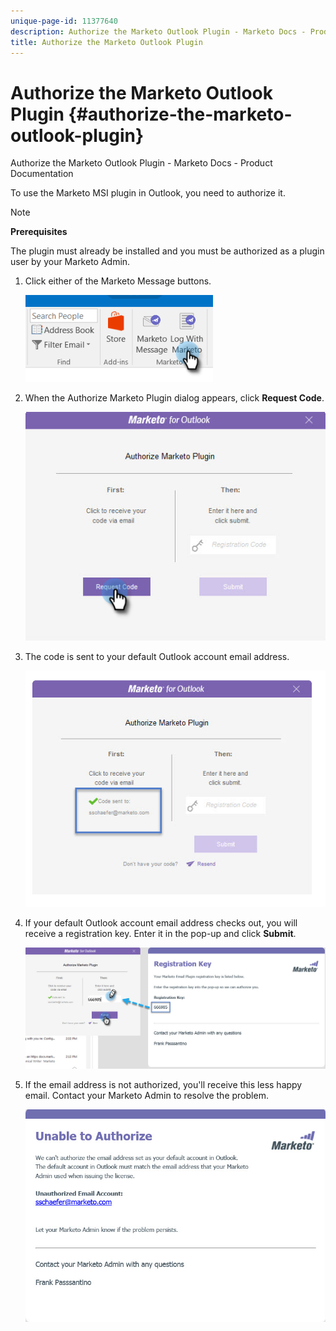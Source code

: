 ```yaml
---
unique-page-id: 11377640
description: Authorize the Marketo Outlook Plugin - Marketo Docs - Product Documentation
title: Authorize the Marketo Outlook Plugin
---
```


# Authorize the Marketo Outlook Plugin {#authorize-the-marketo-outlook-plugin}

Authorize the Marketo Outlook Plugin - Marketo Docs - Product Documentation

To use the Marketo MSI plugin in Outlook, you need to authorize it.

>[!NOTE]
>
>**Prerequisites**
>
>The plugin must already be installed and you must be authorized as a plugin user by your Marketo Admin.

1. Click either of the Marketo Message buttons.

   ![](assets/image2016-8-24-16-3a4-3a28.png)

1. When the Authorize Marketo Plugin dialog appears, click **Request Code**.

   ![](assets/image2016-8-24-16-3a6-3a51.png)

1. The code is sent to your default Outlook account email address.

   ![](assets/image2016-8-24-16-3a8-3a36.png)

1. If your default Outlook account email address checks out, you will receive a registration key. Enter it in the pop-up and click **Submit**.

   ![](assets/image2016-8-24-16-3a12-3a48.png)

1. If the email address is not authorized, you'll receive this less happy email. Contact your Marketo Admin to resolve the problem.

   ![](assets/image2016-8-24-16-3a25-3a27.png)

